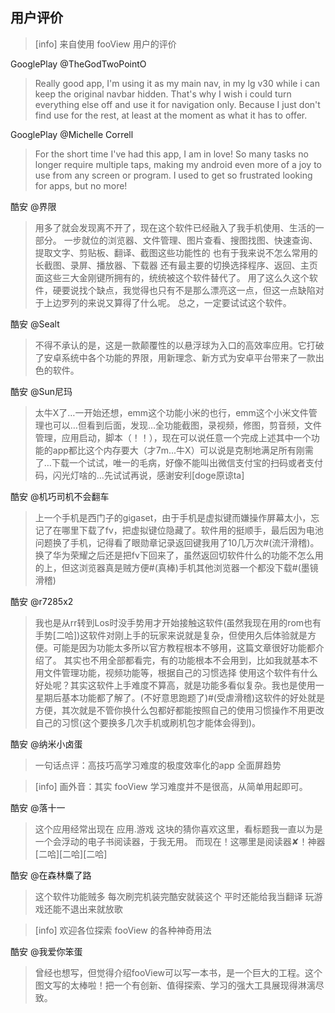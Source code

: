 ## 用户评价

>[info] 来自使用 fooView 用户的评价

GooglePlay @TheGodTwoPointO

>Really good app, I'm using it as my main nav, in my lg v30 while i can keep the original navbar hidden. That's why I wish i could turn everything else off and use it for navigation only. Because I just don't find use for the rest, at least at the moment as what it has to offer.

GooglePlay @Michelle Correll

>For the short time I've had this app, I am in love! So many tasks no longer require multiple taps, making my android even more of a joy to use from any screen or program. I used to get so frustrated looking for apps, but no more!

酷安 @界限

> 用多了就会发现离不开了，现在这个软件已经融入了我手机使用、生活的一部分。
一步就位的浏览器、文件管理、图片查看、搜图找图、快速查询、提取文字、剪贴板、翻译、截图这些功能性的
也有于我来说不怎么常用的长截图、录屏、播放器、下载器
还有最主要的切换选择程序、返回、主页面这些三大金刚键所拥有的，统统被这个软件替代了。
用了这么久这个软件，硬要说找个缺点，我觉得也只有不是那么漂亮这一点，但这一点缺陷对于上边罗列的来说又算得了什么呢。
总之，一定要试试这个软件。

酷安 @Sealt

>不得不承认的是，这是一款颠覆性的以悬浮球为入口的高效率应用。它打破了安卓系统中各个功能的界限，用新理念、新方式为安卓平台带来了一款出色的软件。

酷安 @Sun尼玛

>太牛X了…一开始还想，emm这个功能小米的也行，emm这个小米文件管理也可以…但看到后面，发现…全功能截图，录视频，修图，剪音频，文件管理，应用启动，脚本（！！），现在可以说任意一个完成上述其中一个功能的app都比这个内存要大（才7m...牛X）可以说是克制地满足所有刚需了…下载一个试试，唯一的毛病，好像不能叫出微信支付宝的扫码或者支付码，闪光灯啥的…先试试再说，感谢安利[doge原谅ta]

酷安 @机巧司机不会翻车

>上一个手机是西门子的gigaset，由于手机是虚拟键而嫌操作屏幕太小，忘记了在哪里下载了fv，把虚拟键位隐藏了。软件用的挺顺手，最后因为电池问题换了手机，记得看了眼勋章记录返回键我用了10几万次#(流汗滑稽)。换了华为荣耀之后还是把fv下回来了，虽然返回切软件什么的功能不怎么用的上，但这浏览器真是贼方便#(真棒)手机其他浏览器一个都没下载#(墨镜滑稽)

酷安 @r7285x2

>我也是从rr转到Los时没手势用才开始接触这软件(虽然我现在用的rom也有手势[二哈])这软件对刚上手的玩家来说就是复杂，但使用久后体验就是方便。可能是因为功能太多所以官方教程根本不够用，这篇文章很好功能都介绍了。
其实也不用全部都看完，有的功能根本不会用到，比如我就基本不用文件管理功能，视频功能等，根据自己的习惯选择
使用这个软件有什么好处呢？其实这软件上手难度不算高，就是功能多看似复杂。我也是使用一星期后基本功能都了解了。(不好意思跑题了)#(受虐滑稽)这软件的好处就是方便，其次就是不管你换什么包都好都能按照自己的使用习惯操作不用更改自己的习惯(这个要换多几次手机或刷机包才能体会得到)。

酷安 @纳米小卤蛋

>一句话点评：高技巧高学习难度的极度效率化的app
>全面屏趋势

>[info] 画外音：其实 fooView 学习难度并不是很高，从简单用起即可。

酷安 @落十一

>这个应用经常出现在 应用.游戏 这块的猜你喜欢这里，看标题我一直以为是一个会浮动的电子书阅读器，于我无用。
而现在！这哪里是阅读器✘！神器[二哈][二哈][二哈]

酷安 @在森林麋了路

>这个软件功能贼多 每次刷完机装完酷安就装这个 平时还能给我当翻译 玩游戏还能不退出来就放歌

>[info] 欢迎各位探索 fooView 的各种神奇用法

酷安 @我爱你笨蛋

>曾经也想写，但觉得介绍fooView可以写一本书，是一个巨大的工程。这个图文写的太棒啦！把一个有创新、值得探索、学习的强大工具展现得淋漓尽致。
